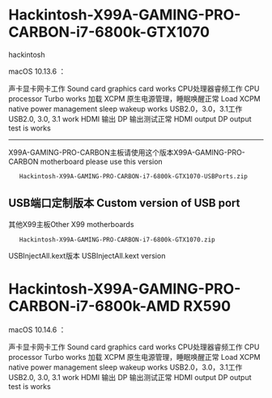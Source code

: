 # Hackintosh-X99A-GAMING-PRO-CARBON-i7-6800k-GTX1070


hackintosh


macOS 10.13.6 ：

声卡显卡网卡工作
Sound card graphics card works
CPU处理器睿频工作
CPU processor Turbo works
加载 XCPM 原生电源管理，睡眠唤醒正常
Load XCPM native power management sleep wakeup works
USB2.0，3.0，3.1工作
USB2.0, 3.0, 3.1 work
HDMI 输出 DP 输出测试正常
HDMI output DP output test is works

----------------------------------

X99A-GAMING-PRO-CARBON主板请使用这个版本X99A-GAMING-PRO-CARBON motherboard please use this version

       Hackintosh-X99A-GAMING-PRO-CARBON-i7-6800k-GTX1070-USBPorts.zip
       
USB端口定制版本
Custom version of USB port
----------------------------------

其他X99主板Other X99 motherboards

       Hackintosh-X99A-GAMING-PRO-CARBON-i7-6800k-GTX1070.zip
       
USBInjectAll.kext版本
USBInjectAll.kext version

# Hackintosh-X99A-GAMING-PRO-CARBON-i7-6800k-AMD RX590


macOS 10.14.6 ：

声卡显卡网卡工作
Sound card graphics card works
CPU处理器睿频工作
CPU processor Turbo works
加载 XCPM 原生电源管理，睡眠唤醒正常
Load XCPM native power management sleep wakeup works
USB2.0，3.0，3.1工作
USB2.0, 3.0, 3.1 work
HDMI 输出 DP 输出测试正常
HDMI output DP output test is works




